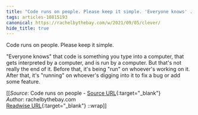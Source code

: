 ```yaml
---
title: "Code runs on people. Please keep it simple. 'Everyone knows' ..."
tags: articles-10815193
canonical: https://rachelbythebay.com/w/2021/09/05/clever/
hide_title: true
---
```


Code runs on people. Please keep it simple.

"Everyone knows" that code is something you type into a computer, that gets interpreted by a computer, and is run by a computer. But that's not really the end of it. Before that, it's being "run" on whoever's working on it. After that, it's "running" on whoever's digging into it to fix a bug or add some feature.


[[_Source_: Code runs on people - [Source URL](https://rachelbythebay.com/w/2021/09/05/clever/){:target="_blank"}<br>
_Author_: rachelbythebay.com<br>
[Readwise URL](https://readwise.io/open/223825978){:target="_blank"}
::wrap]]